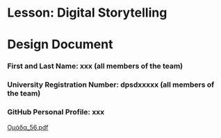 # Lesson: Digital Storytelling
# Design Document

### First and Last Name: xxx (all members of the team)
### University Registration Number: dpsdxxxxx (all members of the team)
### GitHub Personal Profile: xxx

[Ομάδα_56.pdf](https://github.com/IoannaNi/Digital-Storytelling-Group-Assignment/files/11629959/_56.pdf)
